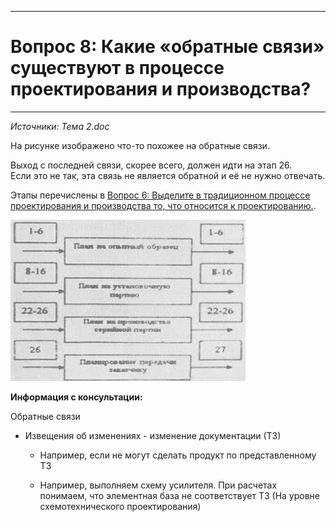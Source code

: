 ___
# Вопрос 8: Какие «обратные связи» существуют в процессе проектирования и производства?
___

*Источники: Тема 2.doc*

На рисунке изображено что-то похожее на обратные связи.

Выход с последней связи, скорее всего, должен идти на этап 26.  
Если это не так, эта связь не является обратной и её не нужно отвечать.  

Этапы перечислены в [Вопрос 6: Выделите в традиционном процессе проектирования и производства то, что относится к проектированию.](6.md).


![logo](../resources/imgs/8-0.png)


**Информация с консультации:**

Обратные связи

* Извещения об изменениях - изменение документации (ТЗ)

  * Например, если не могут сделать продукт по представленному ТЗ

  * Например, выполняем схему усилителя. При расчетах понимаем, что элементная база не соответствует ТЗ (На уровне схемотехнического проектирования)


